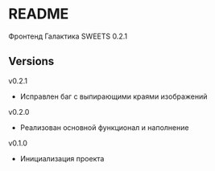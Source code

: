 # README #

Фронтенд Галактика SWEETS 0.2.1


## Versions ##

v0.2.1

- Исправлен баг с выпирающими краями изображений

v0.2.0

- Реализован основной функционал и наполнение

v0.1.0

- Инициализация проекта